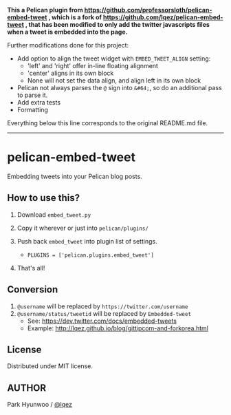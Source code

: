 __This a Pelican plugin from
https://github.com/professorsloth/pelican-embed-tweet , which is a fork of
https://github.com/lqez/pelican-embed-tweet , that has been modified to only
add the twitter javascripts files when a tweet is embedded into the page.__

Further modifications done for this project:
* Add option to align the tweet widget with `EMBED_TWEET_ALIGN` setting:
    - 'left' and 'right' offer in-line floating alignment
    - 'center' aligns in its own block
    - None will not set the data align, and align left in its own block
* Pelican not always parses the `@` sign into `&#64;`, so do an additional pass
to parse it.
* Add extra tests
* Formatting

Everything below this line corresponds to the original README.md file.

-----

pelican-embed-tweet
===================

Embedding tweets into your Pelican blog posts.


How to use this?
----------------

 1. Download `embed_tweet.py`
 1. Copy it wherever or just into `pelican/plugins/`
 1. Push back `embed_tweet` into plugin list of settings.
    - `PLUGINS = ['pelican.plugins.embed_tweet']`

 1. That's all!


Conversion
----------

 1. `@username` will be replaced by `https://twitter.com/username`
 1. `@username/status/tweetid` will be replaced by `Embedded-tweet`
    - See: <https://dev.twitter.com/docs/embedded-tweets>
    - Example: <http://lqez.github.io/blog/gittipcom-and-forkorea.html>


License
-------

Distributed under MIT license.


AUTHOR
------
Park Hyunwoo / [@lqez](https://twitter.com/lqez)
